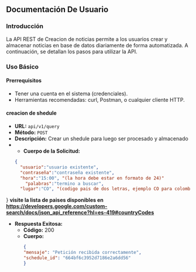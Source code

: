 ## Documentación De Usuario

### Introducción
La API REST de Creacion de noticias permite a los usuarios crear y almacenar noticias en base de datos diariamente de forma automatizada. A continuación, se detallan los pasos para utilizar la API.

### Uso Básico

#### Prerrequisitos
- Tener una cuenta en el sistema (credenciales).
- Herramientas recomendadas: curl, Postman, o cualquier cliente HTTP.



#### creacion de shedule
- **URL:** `api/v1/query`
- **Método:** `POST`
- **Descripción:** Crear un shedule para luego ser procesado y almacenado
- - **Cuerpo de la Solicitud:**
  ```json
  {
	"usuario":"usuario existente",
    "contraseña":"contraseña existente",
    "hora":"15:00", "(la hora debe estar en formato de 24)"
	  "palabras":"termino a buscar",
    "lugar":"CO", "(codigo pais de dos letras, ejemplo CO para colombia)"
}
**visite la lista de paises disponibles en https://developers.google.com/custom-search/docs/json_api_reference?hl=es-419#countryCodes** 

- **Respuesta Exitosa:**
  - **Código:** 200
  - **Cuerpo:**
    ```json
    {
    "mensaje": "Petición recibida correctamente",
    "schedule_id": "664bf6c3952d7186e2a6dd56"
    }
    ```